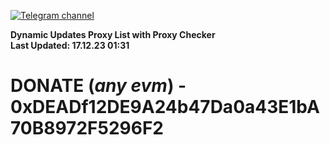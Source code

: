 [![Telegram channel](https://img.shields.io/endpoint?url=https://runkit.io/damiankrawczyk/telegram-badge/branches/master?url=https://t.me/n4z4v0d)](https://t.me/n4z4v0d) 

**Dynamic Updates Proxy List with Proxy Checker**  
**Last Updated: 17.12.23 01:31**

# DONATE (_any evm_) - 0xDEADf12DE9A24b47Da0a43E1bA70B8972F5296F2
